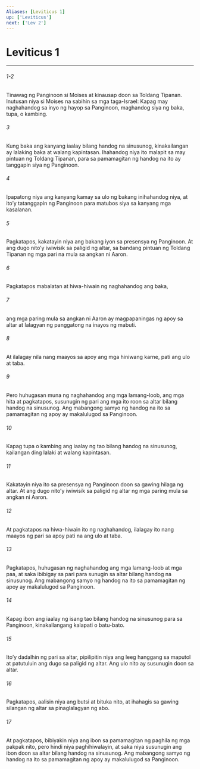 ```yaml
---
Aliases: [Leviticus 1]
up: ['Leviticus']
next: ['Lev 2']
---
```

# Leviticus 1

***
###### 1-2
Tinawag ng Panginoon si Moises at kinausap doon sa Toldang Tipanan. Inutusan niya si Moises na sabihin sa mga taga-Israel: Kapag may naghahandog sa inyo ng hayop sa Panginoon, maghandog siya ng baka, tupa, o kambing. 

###### 3
Kung baka ang kanyang iaalay bilang handog na sinusunog, kinakailangan ay lalaking baka at walang kapintasan. Ihahandog niya ito malapit sa may pintuan ng Toldang Tipanan, para sa pamamagitan ng handog na ito ay tanggapin siya ng Panginoon. 

###### 4
Ipapatong niya ang kanyang kamay sa ulo ng bakang inihahandog niya, at itoʼy tatanggapin ng Panginoon para matubos siya sa kanyang mga kasalanan. 

###### 5
Pagkatapos, kakatayin niya ang bakang iyon sa presensya ng Panginoon. At ang dugo nitoʼy iwiwisik sa paligid ng altar, sa bandang pintuan ng Toldang Tipanan ng mga pari na mula sa angkan ni Aaron. 

###### 6
Pagkatapos mabalatan at hiwa-hiwain ng naghahandog ang baka, 

###### 7
ang mga paring mula sa angkan ni Aaron ay magpapaningas ng apoy sa altar at lalagyan ng panggatong na inayos ng mabuti. 

###### 8
At ilalagay nila nang maayos sa apoy ang mga hiniwang karne, pati ang ulo at taba. 

###### 9
Pero huhugasan muna ng naghahandog ang mga lamang-loob, ang mga hita at pagkatapos, susunugin ng pari ang mga ito roon sa altar bilang handog na sinusunog. Ang mabangong samyo ng handog na ito sa pamamagitan ng apoy ay makalulugod sa Panginoon. 

###### 10
Kapag tupa o kambing ang iaalay ng tao bilang handog na sinusunog, kailangan ding lalaki at walang kapintasan. 

###### 11
Kakatayin niya ito sa presensya ng Panginoon doon sa gawing hilaga ng altar. At ang dugo nitoʼy iwiwisik sa paligid ng altar ng mga paring mula sa angkan ni Aaron. 

###### 12
At pagkatapos na hiwa-hiwain ito ng naghahandog, ilalagay ito nang maayos ng pari sa apoy pati na ang ulo at taba. 

###### 13
Pagkatapos, huhugasan ng naghahandog ang mga lamang-loob at mga paa, at saka ibibigay sa pari para sunugin sa altar bilang handog na sinusunog. Ang mabangong samyo ng handog na ito sa pamamagitan ng apoy ay makalulugod sa Panginoon. 

###### 14
Kapag ibon ang iaalay ng isang tao bilang handog na sinusunog para sa Panginoon, kinakailangang kalapati o batu-bato. 

###### 15
Itoʼy dadalhin ng pari sa altar, pipilipitin niya ang leeg hanggang sa maputol at patutuluin ang dugo sa paligid ng altar. Ang ulo nito ay susunugin doon sa altar. 

###### 16
Pagkatapos, aalisin niya ang butsi at bituka nito, at ihahagis sa gawing silangan ng altar sa pinaglalagyan ng abo. 

###### 17
At pagkatapos, bibiyakin niya ang ibon sa pamamagitan ng paghila ng mga pakpak nito, pero hindi niya paghihiwalayin, at saka niya susunugin ang ibon doon sa altar bilang handog na sinusunog. Ang mabangong samyo ng handog na ito sa pamamagitan ng apoy ay makalulugod sa Panginoon.
